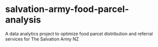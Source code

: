 # salvation-army-food-parcel-analysis
A data analytics project to optimize food parcel distribution and referral services for The Salvation Army NZ
